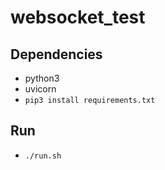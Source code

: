 # websocket_test

## Dependencies
 - python3
 - uvicorn
 - `pip3 install requirements.txt`

## Run
 - `./run.sh`
